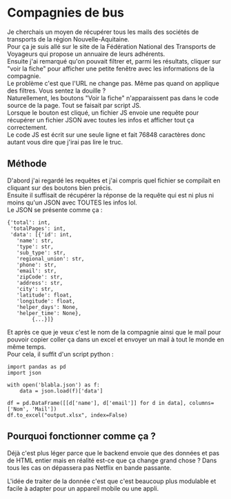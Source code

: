 # Compagnies de bus

Je cherchais un moyen de récupérer tous les mails des sociétés de transports de la région Nouvelle-Aquitaine. <br>
Pour ça je suis allé sur le site de la Fédération National des Transports de Voyageurs qui propose un annuaire de leurs adhérents. <br>
Ensuite j'ai remarqué qu'on pouvait filtrer et, parmi les résultats, cliquer sur "voir la fiche" pour afficher une petite fenêtre avec les informations de la compagnie. <br>
Le problème c'est que l'URL ne change pas. Même pas quand on applique des filtres. Vous sentez la douille ? <br>
Naturellement, les boutons "Voir la fiche" n'apparaissent pas dans le code source de la page. Tout se faisait par script JS. <br>
Lorsque le bouton est cliqué, un fichier JS envoie une requête pour récupérer un fichier JSON avec toutes les infos et afficher tout ça correctement. <br>
Le code JS est écrit sur une seule ligne et fait 76848 caractères donc autant vous dire que j'irai pas lire le truc. <br>

## Méthode
D'abord j'ai regardé les requêtes et j'ai compris quel fichier se compilait en cliquant sur des boutons bien précis. <br>
Ensuite il suffisait de récupérer la réponse de la requête qui est ni plus ni moins qu'un JSON avec TOUTES les infos lol. <br>
Le JSON se présente comme ça :
```
{'total': int,
 'totalPages': int,
 'data': [{'id': int,
   'name': str,
   'type': str,
   'sub_type': str,
   'regional_union': str,
   'phone': str,
   'email': str,
   'zipCode': str,
   'address': str,
   'city': str,
   'latitude': float,
   'longitude': float,
   'helper_days': None,
   'helper_time': None}, 
		{...}]}
```

Et après ce que je veux c'est le nom de la compagnie ainsi que le mail pour pouvoir copier coller ça dans un excel et envoyer un mail à tout le monde en même temps. <br>
Pour cela, il suffit d'un script python :

```
import pandas as pd
import json

with open('blabla.json') as f:
    data = json.load(f)['data']

df = pd.DataFrame([[d['name'], d['email']] for d in data], columns=['Nom', 'Mail'])
df.to_excel("output.xlsx", index=False)
```

## Pourquoi fonctionner comme ça ?

Déjà c'est plus léger parce que le backend envoie que des données et pas de HTML entier mais en réalité est-ce que ça change grand chose ?
Dans tous les cas on dépassera pas Netflix en bande passante. <br>

L'idée de traiter de la donnée c'est que c'est beaucoup plus modulable et facile à adapter pour un appareil mobile ou une appli.
